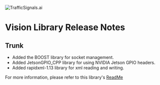 ![TrafficSignals.ai](https://trafficsignals164508950.files.wordpress.com/2021/03/cropped-momenteo-profile.png)

# Vision Library Release Notes

## Trunk

- Added the BOOST library for socket management.
- Added JetsonGPIO_CPP library for using NVIDIA Jetson GPIO headers.
- Added rapidxml-1.13 library for xml reading and writing.

For more information, please refer to this library's [ReadMe](README.md)